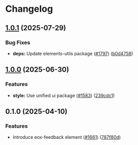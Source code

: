 # Changelog

## [1.0.1](https://github.com/EOX-A/EOxElements/compare/feedback-v1.0.0...feedback-v1.0.1) (2025-07-29)


### Bug Fixes

* **deps:** Update elements-utils package ([#1797](https://github.com/EOX-A/EOxElements/issues/1797)) ([b0d4758](https://github.com/EOX-A/EOxElements/commit/b0d4758d1499480a77ccd4015827a76a9920553e))

## [1.0.0](https://github.com/EOX-A/EOxElements/compare/feedback-v0.1.0...feedback-v1.0.0) (2025-06-30)


### Features

* **style:** Use unified ui package ([#1583](https://github.com/EOX-A/EOxElements/issues/1583)) ([239cdc1](https://github.com/EOX-A/EOxElements/commit/239cdc12d1e792ad77a52b5e8b8e51586e836141))

## 0.1.0 (2025-04-10)


### Features

* Introduce eox-feedback element ([#1661](https://github.com/EOX-A/EOxElements/issues/1661)) ([787f80d](https://github.com/EOX-A/EOxElements/commit/787f80d6018ab9ea85a2276c79f5648dcdb8cee2))

